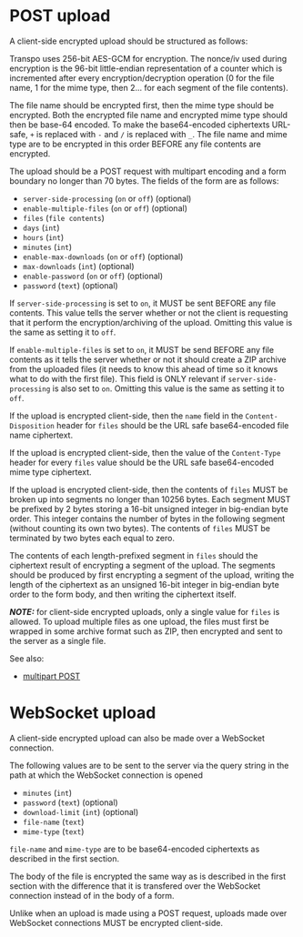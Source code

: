 # POST upload

A client-side encrypted upload should be structured as follows:

Transpo uses 256-bit AES-GCM for encryption. The nonce/iv used during
encryption is the 96-bit little-endian representation of a counter which is
incremented after every encryption/decryption operation (0 for the file name, 1
for the mime type, then 2... for each segment of the file contents).

The file name should be encrypted first, then the mime type should be encrypted.
Both the encrypted file name and encrypted mime type should then be base-64
encoded. To make the base64-encoded ciphertexts URL-safe, `+` is replaced with
`-` and `/` is replaced with `_`. The file name and mime type are to be
encrypted in this order BEFORE any file contents are encrypted.

The upload should be a POST request with multipart encoding and a form boundary
no longer than 70 bytes. The fields of the form are as follows:

* `server-side-processing` (`on` or `off`) (optional)
* `enable-multiple-files` (`on` or `off`) (optional)
* `files` (`file contents`)
* `days` (`int`)
* `hours` (`int`)
* `minutes` (`int`)
* `enable-max-downloads` (`on` or `off`) (optional)
* `max-downloads` (`int`) (optional)
* `enable-password` (`on` or `off`) (optional)
* `password` (`text`) (optional)

If `server-side-processing` is set to `on`, it MUST be sent BEFORE any file
contents. This value tells the server whether or not the client is requesting
that it perform the encryption/archiving of the upload. Omitting this value is
the same as setting it to `off`.

If `enable-multiple-files` is set to `on`, it MUST be send BEFORE any file
contents as it tells the server whether or not it should create a ZIP archive
from the uploaded files (it needs to know this ahead of time so it knows what
to do with the first file). This field is ONLY relevant if
`server-side-processing` is also set to `on`. Omitting this value is the same
as setting it to `off`.

If the upload is encrypted client-side, then the `name` field in the
`Content-Disposition` header for `files` should be the URL safe base64-encoded
file name ciphertext.

If the upload is encrypted client-side, then the value of the `Content-Type`
header for every `files` value should be the URL safe base64-encoded mime type
ciphertext.

If the upload is encrypted client-side, then the contents of `files` MUST be
broken up into segments no longer than 10256 bytes. Each segment MUST be
prefixed by 2 bytes storing a 16-bit unsigned integer in big-endian byte order.
This integer contains the number of bytes in the following segment (without
counting its own two bytes). The contents of `files` MUST be terminated by two
bytes each equal to zero.

The contents of each length-prefixed segment in `files` should the ciphertext
result of encrypting a segment of the upload. The segments should be produced
by first encrypting a segment of the upload, writing the length of the
ciphertext as an unsigned 16-bit integer in big-endian byte order to the form
body, and then writing the ciphertext itself.

***NOTE:*** for client-side encrypted uploads, only a single value for `files` is
allowed. To upload multiple files as one upload, the files must first be
wrapped in some archive format such as ZIP, then encrypted and sent to the
server as a single file.

See also:
 * [multipart POST](https://wdeveloper.mozilla.org/en-US/docs/Web/HTTP/Methods/POST#example)

# WebSocket upload

A client-side encrypted upload can also be made over a WebSocket connection.

The following values are to be sent to the server via the query string in the
path at which the WebSocket connection is opened

* `minutes` (`int`)
* `password` (`text`) (optional)
* `download-limit` (`int`) (optional)
* `file-name` (`text`)
* `mime-type` (`text`)

`file-name` and `mime-type` are to be base64-encoded ciphertexts as described in
the first section.

The body of the file is encrypted the same way as is described in the first
section with the difference that it is transfered over the WebSocket connection
instead of in the body of a form.

Unlike when an upload is made using a POST request, uploads made over WebSocket
connections MUST be encrypted client-side.
